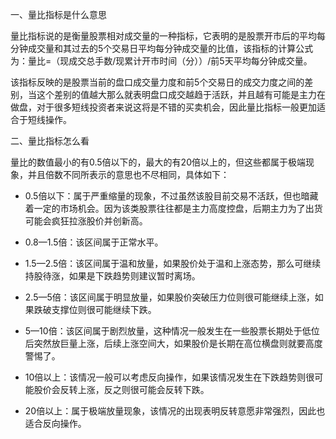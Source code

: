 一、量比指标是什么意思

量比指标说的是衡量股票相对成交量的一种指标，它表明的是股票开市后的平均每分钟成交量和其过去的5个交易日平均每分钟成交量的比值，该指标的计算公式为：量比=（现成交总手数/现累计开市时间（分））/前5天平均每分钟成交量。

该指标反映的是股票当前的盘口成交量力度和前5个交易日的成交力度之间的差别，当这个差别的值越大那么就表明盘口成交越趋于活跃，并且越有可能是主力在做盘，对于很多短线投资者来说这将是不错的买卖机会，因此量比指标一般更加适合于短线操作。

二、量比指标怎么看

量比的数值最小的有0.5倍以下的，最大的有20倍以上的，但这些都属于极端现象，并且倍数不同所表示的意思也不尽相同，具体如下：

- 0.5倍以下：属于严重缩量的现象，不过虽然该股目前交易不活跃，但也暗藏着一定的市场机会。因为该类股票往往都是主力高度控盘，后期主力为了出货可能会疯狂拉涨股价并创新高。

- 0.8—1.5倍：该区间属于正常水平。

- 1.5—2.5倍：该区间属于温和放量，如果股价处于温和上涨态势，那么可继续持股待涨，如果是下跌趋势则建议暂时离场。

- 2.5—5倍：该区间属于明显放量，如果股价突破压力位则很可能继续上涨，如果跌破支撑位则很可能继续下跌。

- 5—10倍：该区间属于剧烈放量，这种情况一般发生在一些股票长期处于低位后突然放巨量上涨，后续上涨空间大，如果股价是长期在高位横盘则就要高度警惕了。

- 10倍以上：该情况一般可以考虑反向操作，如果该情况发生在下跌趋势则很可能股价会反转上涨，反之则很可能会反转下跌。

- 20倍以上：属于极端放量现象，该情况的出现表明反转意愿非常强烈，因此也适合反向操作。